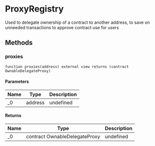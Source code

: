 # ProxyRegistry





Used to delegate ownership of a contract to another address, to save on unneeded transactions to approve contract use for users



## Methods

### proxies

```solidity
function proxies(address) external view returns (contract OwnableDelegateProxy)
```





#### Parameters

| Name | Type | Description |
|---|---|---|
| _0 | address | undefined |

#### Returns

| Name | Type | Description |
|---|---|---|
| _0 | contract OwnableDelegateProxy | undefined |




